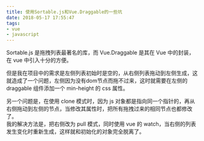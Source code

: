 ```yaml
---
title: 使用Sortable.js和Vue.Draggable的一些坑
date: 2018-05-17 17:55:47
tags:
- vue
- javascript
---
```

Sortable.js 是拖拽列表最著名的库，而 Vue.Draggable 是其在 Vue 中的封装，在 vue 中引入十分的方便。

但是我在项目中的需求是左侧列表初始时是空的，从右侧列表拖动到左侧生成，这就造成了一个问题，左侧因为没有dom节点而拖不过来，这时就需要在左侧的 draggable 组件添加一个 min-height 的 css 属性。

另一个问题是，在使用 clone 模式时，因为 js 对象都是指向同一个指针的，再从右侧拖动到左侧的节点，当修改其属性时，把所有拖拽过来的相同节点也都修改了。  
我的解决方法是，把右侧改为 pull 模式，同时使用 vue 的 watch，当右侧的列表发生变化时重新生成，这样就和初始化的对象完全脱离了。

